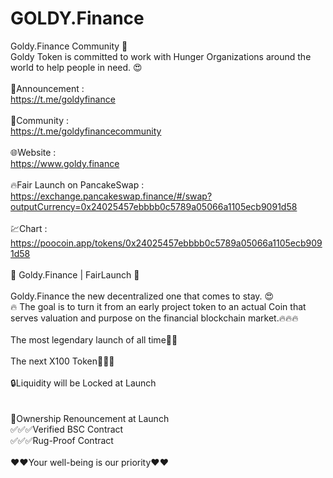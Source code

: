 # GOLDY.Finance
Goldy.Finance Community 🚀<br>
Goldy Token is committed to work with Hunger Organizations around the world to help people in need. 😍
<br><br>
🧾Announcement :<br>
https://t.me/goldyfinance<br><br>
🧸Community :<br>
https://t.me/goldyfinancecommunity<br><br>
🌐Website :<br>
https://www.goldy.finance<br><br>
🔥Fair Launch on PancakeSwap :<br>
https://exchange.pancakeswap.finance/#/swap?outputCurrency=0x24025457ebbbb0c5789a05066a1105ecb9091d58<br><br>
💹Chart :<br>
https://poocoin.app/tokens/0x24025457ebbbb0c5789a05066a1105ecb9091d58<br><br>
🧸 Goldy.Finance | FairLaunch 🧸
<br><br>
Goldy.Finance the new decentralized one that comes to stay. 😍 <br>
🔥 The goal is to turn it from an early project token to an actual Coin that serves valuation and purpose on the financial blockchain market.🔥🔥🔥<br><br>
The most legendary launch of all time👀👀<br><br>
The next X100 Token🚀🚀🚀<br><br>
🔒Liquidity will be Locked at Launch<br><br>
<br>
🚀Ownership Renouncement at Launch<br>
✅✅✅Verified BSC Contract<br>
✅✅✅Rug-Proof Contract<br><br>
❤️❤️Your well-being is our priority❤️❤️
